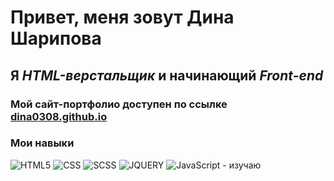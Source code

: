 # Привет, меня зовут **Дина Шарипова** 
## Я *HTML-верстальщик* и начинающий *Front-end*
### Мой сайт-портфолио доступен по ссылке [dina0308.github.io](https://dina0308.github.io)
### Мои навыки
![HTML5](https://img.shields.io/badge/-HTML-090909?style=for-the-badge&logo=HTML5)
![CSS](https://img.shields.io/badge/-CSS-090909?style=for-the-badge&logo=CSS3)
![SCSS](https://img.shields.io/badge/-SCSS-090909?style=for-the-badge&logo=SASS)
![JQUERY](https://img.shields.io/badge/-JQuery-090909?style=for-the-badge&logo=JQuery)
![JavaScript](https://img.shields.io/badge/-JavaScript-090909?style=for-the-badge&logo=JavaScript) - изучаю

